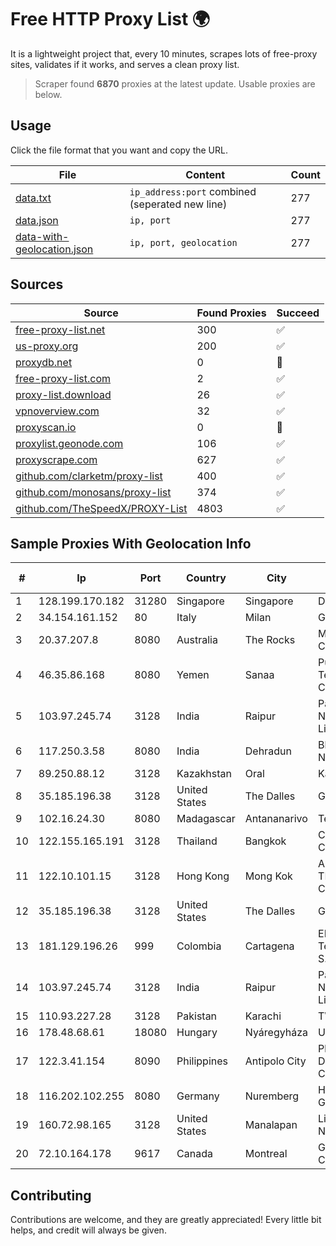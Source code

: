 
# Free HTTP Proxy List 🌍

It is a lightweight project that, every 10 minutes, scrapes lots of free-proxy sites, validates if it works, and serves a clean proxy list.


> Scraper found **6870** proxies at the latest update. Usable proxies are below.

## Usage

Click the file format that you want and copy the URL.


|File|Content|Count|
|----|-------|-----|
|[data.txt](https://raw.githubusercontent.com/themiralay/Proxy-List-World/master/data.txt)|`ip_address:port` combined (seperated new line)|277|
|[data.json](https://raw.githubusercontent.com/themiralay/Proxy-List-World/master/data.json)|`ip, port`|277|
|[data-with-geolocation.json](https://raw.githubusercontent.com/themiralay/Proxy-List-World/master/data-with-geolocation.json)|`ip, port, geolocation`|277|

## Sources

|Source|Found Proxies|Succeed|
|------|-------------|-------|
|[free-proxy-list.net](https://free-proxy-list.net)|300|✅|
|[us-proxy.org](https://www.us-proxy.org)|200|✅|
|[proxydb.net](http://proxydb.net)|0|🚫|
|[free-proxy-list.com](https://free-proxy-list.com/?page=&port=&type%5B%5D=http&type%5B%5D=https&up_time=0&search=Search)|2|✅|
|[proxy-list.download](https://www.proxy-list.download/HTTP)|26|✅|
|[vpnoverview.com](https://vpnoverview.com/privacy/anonymous-browsing/free-proxy-servers)|32|✅|
|[proxyscan.io](https://www.proxyscan.io)|0|🚫|
|[proxylist.geonode.com](https://proxylist.geonode.com/api/proxy-list?limit=300&page=1&sort_by=lastChecked&sort_type=desc&protocols=http,https)|106|✅|
|[proxyscrape.com](https://api.proxyscrape.com/v2/?request=displayproxies&protocol=http&timeout=10000&country=all&ssl=all&anonymity=all)|627|✅|
|[github.com/clarketm/proxy-list](https://raw.githubusercontent.com/clarketm/proxy-list/master/proxy-list-raw.txt)|400|✅|
|[github.com/monosans/proxy-list](https://raw.githubusercontent.com/monosans/proxy-list/main/proxies/http.txt)|374|✅|
|[github.com/TheSpeedX/PROXY-List](https://raw.githubusercontent.com/TheSpeedX/PROXY-List/master/http.txt)|4803|✅|


## Sample Proxies With Geolocation Info

|#|Ip|Port|Country|City|Internet Service Provider|
|-|--|----|-------|----|-------------------------|
|1|128.199.170.182|31280|Singapore|Singapore|DigitalOcean, LLC|
|2|34.154.161.152|80|Italy|Milan|Google LLC|
|3|20.37.207.8|8080|Australia|The Rocks|Microsoft Corporation|
|4|46.35.86.168|8080|Yemen|Sanaa|Public Telecommunication Corporation|
|5|103.97.245.74|3128|India|Raipur|Paynet Digital Network Private Limited|
|6|117.250.3.58|8080|India|Dehradun|Bharat Sanchar Nigam Ltd|
|7|89.250.88.12|3128|Kazakhstan|Oral|KazRENA|
|8|35.185.196.38|3128|United States|The Dalles|Google LLC|
|9|102.16.24.30|8080|Madagascar|Antananarivo|Telecom Malagasy|
|10|122.155.165.191|3128|Thailand|Bangkok|CAT Telecom Public Company Limited|
|11|122.10.101.15|3128|Hong Kong|Mong Kok|ANYUN INTERNET TECHNOLOGY (HK) CO., LIMITED|
|12|35.185.196.38|3128|United States|The Dalles|Google LLC|
|13|181.129.196.26|999|Colombia|Cartagena|EPM Telecomunicaciones S.A. E.S.P.|
|14|103.97.245.74|3128|India|Raipur|Paynet Digital Network Private Limited|
|15|110.93.227.28|3128|Pakistan|Karachi|TW RO|
|16|178.48.68.61|18080|Hungary|Nyáregyháza|UPC|
|17|122.3.41.154|8090|Philippines|Antipolo City|Philippine Long Distance Telephone Co.|
|18|116.202.102.255|8080|Germany|Nuremberg|Hetzner Online GmbH|
|19|160.72.98.165|3128|United States|Manalapan|Lightower Fiber Networks I|
|20|72.10.164.178|9617|Canada|Montreal|GloboTech Communications|



## Contributing

Contributions are welcome, and they are greatly appreciated! Every
little bit helps, and credit will always be given.


